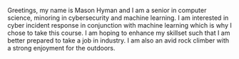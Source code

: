 Greetings, my name is Mason Hyman and I am a senior in computer science, minoring in cybersecurity and machine learning. I am interested in cyber incident response in conjunction with machine learning which is why I chose to take this course. I am hoping to enhance my skillset such that I am better prepared to take a job in industry. I am also an avid rock climber with a strong enjoyment for the outdoors.
